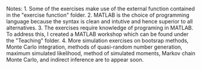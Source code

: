 Notes: 1. Some of the exercises make use of the external function contained in the "exercise function" folder. 2. MATLAB is the choice of programming language because the syntax is clean and intutive and hence superior to all alternatives. 3. The exercises require knowledge of programing in MATLAB. To address this, I created a MATLAB workshop which can be found under the "Teaching" folder. 4. More simulation exercises on bootsrap methods, Monte Carlo integration, methods of quasi-random number generation, maximum simulated likelihood, method of simulated moments, Markov chain Monte Carlo, and indirect inference are to appear soon.
